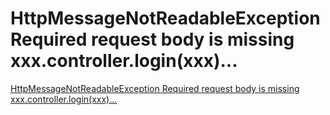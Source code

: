 # HttpMessageNotReadableException Required request body is missing xxx.controller.login(xxx)...
[HttpMessageNotReadableException Required request body is missing xxx.controller.login(xxx)...](https://aiwithcloud.com/2022/09/15/httpmessagenotreadableexception_required_request_body_is_missing_xxx-controller-loginxxx/)